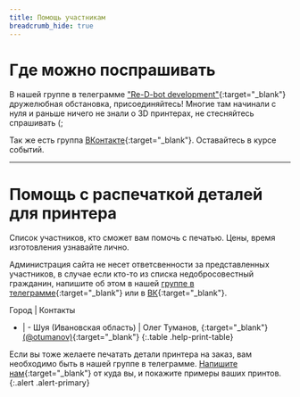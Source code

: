 ```yaml
---
title: Помощь участникам
breadcrumb_hide: true
---
```


# Где можно поспрашивать
В нашей группе в телеграмме ["Re-D-bot development"](https://t.me/redbot_ru){:target="_blank"} дружелюбная обстановка, присоединяйтесь!
Многие там начинали с нуля и раньше ничего не знали о 3D принтерах, не стесняйтесь спрашивать (;

Так же есть группа [ВКонтакте](https://vk.com/re_d_bot){:target="_blank"}. Оставайтесь в курсе событий.

---

# Помощь с распечаткой деталей для принтера
Список участников, кто сможет вам помочь с печатью. Цены, время изготовления узнавайте лично.

Администрация сайта не несет ответсвенности за представленных участников, в случае если кто-то из списка недобросовестный гражданин, напишите об этом в нашей [группе в телеграмме](https://t.me/redbot_ru){:target="_blank"} или в [ВК](https://vk.com/re_d_bot){:target="_blank"}.

Город | Контакты
- | -
Шуя (Ивановская область) | Олег Туманов, [<i class="fab fa-vk"></i>](https://vk.com/oitumanov){:target="_blank"} [<i class="fab fa-telegram-plane"></i> (@otumanov)](https://t.me/otumanov){:target="_blank"}
{:.table .help-print-table}

Если вы тоже желаете печатать детали принтера на заказ, вам необходимо быть в нашей группе в телеграмме. [Напишите нам](https://github.com/NickRimmer/RedBot/issues){:target="_blank"} от куда вы, и покажите примеры ваших принтов.
{:.alert .alert-primary}